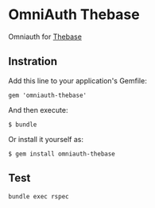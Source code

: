 # OmniAuth Thebase

Omniauth for [Thebase](https://thebase.com/)

Instration
----------

Add this line to your application's Gemfile:

    gem 'omniauth-thebase'

And then execute:

    $ bundle

Or install it yourself as:

    $ gem install omniauth-thebase

Test
----

```
bundle exec rspec
```
